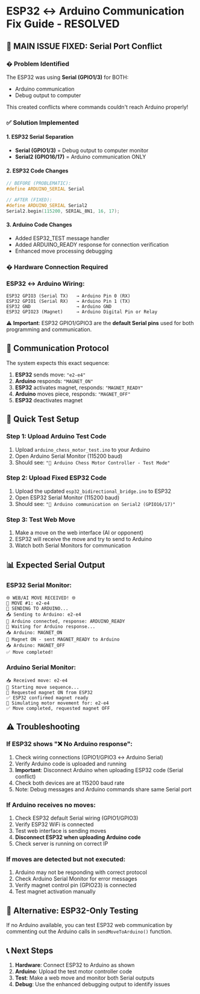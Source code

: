 # ESP32 ↔ Arduino Communication Fix Guide - RESOLVED

## 🎯 **MAIN ISSUE FIXED: Serial Port Conflict**

### � **Problem Identified**
The ESP32 was using **Serial (GPIO1/3)** for BOTH:
- Arduino communication 
- Debug output to computer

This created conflicts where commands couldn't reach Arduino properly!

### ✅ **Solution Implemented**

#### 1. **ESP32 Serial Separation**
- **Serial (GPIO1/3)** = Debug output to computer monitor  
- **Serial2 (GPIO16/17)** = Arduino communication ONLY

#### 2. **ESP32 Code Changes**
```cpp
// BEFORE (PROBLEMATIC):
#define ARDUINO_SERIAL Serial

// AFTER (FIXED):
#define ARDUINO_SERIAL Serial2
Serial2.begin(115200, SERIAL_8N1, 16, 17);
```

#### 3. **Arduino Code Changes**
- Added ESP32_TEST message handler 
- Added ARDUINO_READY response for connection verification
- Enhanced move processing debugging

### � **Hardware Connection Required**

### **ESP32 ↔ Arduino Wiring:**
```
ESP32 GPIO3 (Serial TX)   → Arduino Pin 0 (RX)
ESP32 GPIO1 (Serial RX)   → Arduino Pin 1 (TX)  
ESP32 GND                 → Arduino GND
ESP32 GPIO23 (Magnet)     → Arduino Digital Pin or Relay
```

⚠️ **Important**: ESP32 GPIO1/GPIO3 are the **default Serial pins** used for both programming and communication.

## 🎯 **Communication Protocol**
The system expects this exact sequence:

1. **ESP32** sends move: `"e2-e4"`
2. **Arduino** responds: `"MAGNET_ON"`
3. **ESP32** activates magnet, responds: `"MAGNET_READY"`
4. **Arduino** moves piece, responds: `"MAGNET_OFF"`
5. **ESP32** deactivates magnet

## 🚀 **Quick Test Setup**

### **Step 1: Upload Arduino Test Code**
1. Upload `arduino_chess_motor_test.ino` to your Arduino
2. Open Arduino Serial Monitor (115200 baud)
3. Should see: `"🤖 Arduino Chess Motor Controller - Test Mode"`

### **Step 2: Upload Fixed ESP32 Code**
1. Upload the updated `esp32_bidirectional_bridge.ino` to ESP32
2. Open ESP32 Serial Monitor (115200 baud)
3. Should see: `"🤖 Arduino communication on Serial2 (GPIO16/17)"`

### **Step 3: Test Web Move**
1. Make a move on the web interface (AI or opponent)
2. ESP32 will receive the move and try to send to Arduino
3. Watch both Serial Monitors for communication

## 📊 **Expected Serial Output**

### **ESP32 Serial Monitor:**
```
🌐 WEB/AI MOVE RECEIVED! 🌐
🎯 MOVE #1: e2-e4
🤖 SENDING TO ARDUINO...
📤 Sending to Arduino: e2-e4
🔌 Arduino connected, response: ARDUINO_READY
🤖 Waiting for Arduino response...
📥 Arduino: MAGNET_ON
🧲 Magnet ON - sent MAGNET_READY to Arduino
📥 Arduino: MAGNET_OFF
✅ Move completed!
```

### **Arduino Serial Monitor:**
```
📥 Received move: e2-e4
🔄 Starting move sequence...
🧲 Requested magnet ON from ESP32
✅ ESP32 confirmed magnet ready
🚀 Simulating motor movement for: e2-e4
✅ Move completed, requested magnet OFF
```

## ⚠️ **Troubleshooting**

### **If ESP32 shows "❌ No Arduino response":**
1. Check wiring connections (GPIO1/GPIO3 ↔ Arduino Serial)
2. Verify Arduino code is uploaded and running
3. **Important**: Disconnect Arduino when uploading ESP32 code (Serial conflict)
4. Check both devices are at 115200 baud rate
5. Note: Debug messages and Arduino commands share same Serial port

### **If Arduino receives no moves:**
1. Check ESP32 default Serial wiring (GPIO1/GPIO3)
2. Verify ESP32 WiFi is connected
3. Test web interface is sending moves
4. **Disconnect ESP32 when uploading Arduino code**
5. Check server is running on correct IP

### **If moves are detected but not executed:**
1. Arduino may not be responding with correct protocol
2. Check Arduino Serial Monitor for error messages
3. Verify magnet control pin (GPIO23) is connected
4. Test magnet activation manually

## 🔄 **Alternative: ESP32-Only Testing**
If no Arduino available, you can test ESP32 web communication by commenting out the Arduino calls in `sendMoveToArduino()` function.

## 📞 **Next Steps**
1. **Hardware**: Connect ESP32 to Arduino as shown
2. **Arduino**: Upload the test motor controller code
3. **Test**: Make a web move and monitor both Serial outputs
4. **Debug**: Use the enhanced debugging output to identify issues
